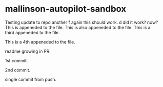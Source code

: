# mallinson-autopilot-sandbox

Testing update to repo another f again this should work. d did it work? now?This is appeneded to the file.
This is also appeneded to the file.
This is a third appeneded to the file.


This is a 4th appeneded to the file.


readme growing in PR.


1st commit.


2nd commit.


single commit from push.
